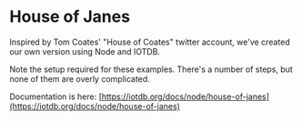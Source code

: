 # House of Janes

Inspired by Tom Coates' "House of Coates" twitter account, we've created our own version using Node and IOTDB.

Note the setup required for these examples. There's a number of steps,
but none of them are overly complicated.

Documentation is here:
[https://iotdb.org/docs/node/house-of-janes](https://iotdb.org/docs/node/house-of-janes)
